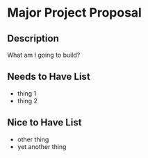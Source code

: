 # Major Project Proposal

## Description
What am I going to build?

## Needs to Have List
- thing 1
- thing 2

## Nice to Have List
- other thing
- yet another thing
